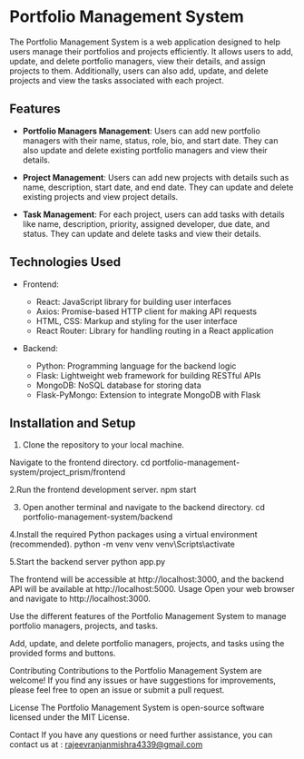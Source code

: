 # Portfolio Management System

The Portfolio Management System is a web application designed to help users manage their portfolios and projects efficiently. It allows users to add, update, and delete portfolio managers, view their details, and assign projects to them. Additionally, users can also add, update, and delete projects and view the tasks associated with each project.

## Features

- **Portfolio Managers Management**: Users can add new portfolio managers with their name, status, role, bio, and start date. They can also update and delete existing portfolio managers and view their details.

- **Project Management**: Users can add new projects with details such as name, description, start date, and end date. They can update and delete existing projects and view project details.

- **Task Management**: For each project, users can add tasks with details like name, description, priority, assigned developer, due date, and status. They can update and delete tasks and view their details.

## Technologies Used

- Frontend:
  - React: JavaScript library for building user interfaces
  - Axios: Promise-based HTTP client for making API requests
  - HTML, CSS: Markup and styling for the user interface
  - React Router: Library for handling routing in a React application

- Backend:
  - Python: Programming language for the backend logic
  - Flask: Lightweight web framework for building RESTful APIs
  - MongoDB: NoSQL database for storing data
  - Flask-PyMongo: Extension to integrate MongoDB with Flask

## Installation and Setup

1. Clone the repository to your local machine.

Navigate to the frontend directory.
cd portfolio-management-system/project_prism/frontend


2.Run the frontend development server.
npm start

3. Open another terminal and navigate to the backend directory.
cd portfolio-management-system/backend

4.Install the required Python packages using a virtual environment (recommended).
python -m venv venv
venv\Scripts\activate

5.Start the backend server
python app.py


The frontend will be accessible at http://localhost:3000, and the backend API will be available at http://localhost:5000.
Usage
Open your web browser and navigate to http://localhost:3000.

Use the different features of the Portfolio Management System to manage portfolio managers, projects, and tasks.

Add, update, and delete portfolio managers, projects, and tasks using the provided forms and buttons.

Contributing
Contributions to the Portfolio Management System are welcome! If you find any issues or have suggestions for improvements, please feel free to open an issue or submit a pull request.

License
The Portfolio Management System is open-source software licensed under the MIT License.

Contact
If you have any questions or need further assistance, you can contact us at :
rajeevranjanmishra4339@gmail.com




